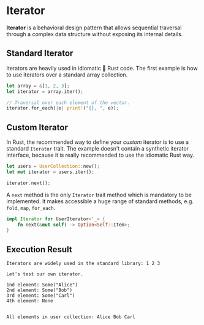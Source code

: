 # Iterator

**Iterator** is a behavioral design pattern that allows sequential traversal
through a complex data structure without exposing its internal details.

## Standard Iterator

Iterators are heavily used in idiomatic 🦀 Rust code. The first example is
how to use iterators over a standard array collection.

```rust
let array = &[1, 2, 3];
let iterator = array.iter();

// Traversal over each element of the vector.
iterator.for_each(|e| print!("{}, ", e));
```

## Custom Iterator

In Rust, the recommended way to define your *custom* iterator is to use a
standard `Iterator` trait. The example doesn't contain a synthetic iterator
interface, because it is really recommended to use the idiomatic Rust way.

```rust
let users = UserCollection::new();
let mut iterator = users.iter();

iterator.next();
```

A `next` method is the only `Iterator` trait method which is mandatory to be
implemented. It makes accessible a huge range of standard methods,
e.g. `fold`, `map`, `for_each`.

```rust
impl Iterator for UserIterator<'_> {
    fn next(&mut self) -> Option<Self::Item>;
}
```

## Execution Result

```
Iterators are widely used in the standard library: 1 2 3

Let's test our own iterator.

1nd element: Some("Alice")
2nd element: Some("Bob")
3rd element: Some("Carl")
4th element: None


All elements in user collection: Alice Bob Carl
```
